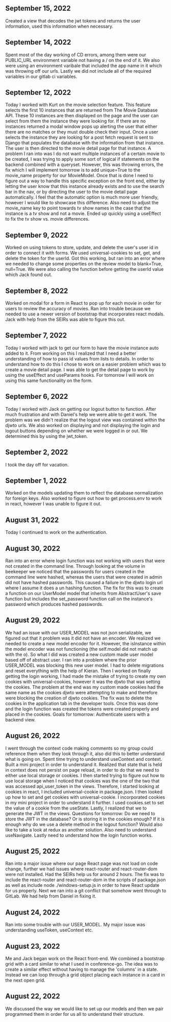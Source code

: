 ## September 15, 2022
Created a view that decodes the jwt tokens and returns the user information, used this information when necessary.

## September 14, 2022
Spent most of the day working of CD errors, among them were our PUBLIC_URL environment variable not having a / on the end of it. We also were using an environment varibale that included the app name in it which was throwing off our urls. Lastly we did not include all of the required variables in our gitlab ci variables.

## September 12, 2022
Today I worked with Kurt on the movie selection feature. This feature selects the first 10 instances that are returned from The Movie Database API. These 10 instances are then displayed on the page and the user can select from them the instance they were looking for. If there are no instances returned a modal window pops up alerting the user that either there are no matches or they must double check their input. Once a user selects the instance they are looking for a post fetch request is sent to Django that populates the database with the information from that instance. The user is then directed to the movie detail page for that instance. A problem I ran into was I do not want multiple instances of a certain movie to be created, I was trying to apply some sort of logical if statements on the backend combined with a queryset. However, this was throwing errors, the fix which I will implement tomorrow is to add unique=True to the movie_name property for our MovieModel. Once that is done I need to figure out a way to handle this specific exception on the front end, either by letting the user know that this instance already exists and to use the search bar in the nav, or by directing the user to the movie detail page automatically. I feel that the automatic option is much more user friendly, however I would like to showcase this difference. Also need to adjust the movie_name key to point towards tv show names in the case that the instance is a tv show and not a movie. Ended up quickly using a useEffect to fix the tv show vs. movie differences.

## September 9, 2022
Worked on using tokens to store, update, and delete the user's user id in order to connect it with forms. We used universal-cookies to set, get, and delete the token for the userId. Got this working, but ran into an error where we needed to change some properties on the review model to blank=True, null=True. We were also calling the function before getting the userId value which Jack found out.

## September 8, 2022
Worked on modal for a form in React to pop up for each movie in order for users to review the accuracy of movies. Ran into trouble because we needed to use a newer version of bootstrap that incorporates react modals. Jack with help from the SEIRs was able to figure this out.

## September 7, 2022
Today I worked with jack to get our form to have the movie instance auto added to it. From working on this I realized that I need a better understanding of how to pass id values from lists to details. In order to understand how to do this I chose to work on a easier problem which was to create a movie detail page. I was able to get the detail page to work by using the useEffect and useParams hooks. For tomorrow I will work on using this same functionality on the form.

## September 6, 2022
Today I worked with Jack on getting our logout button to function. After much frustration and with Daniel's help we were able to get it work. The problem was we didn't realize that the logout view was contained within the djwto urls. We also worked on displaying and not displaying the login and logout buttons depending on whether we were logged in or out. We determined this by using the jwt_token. 


## September 2, 2022
I took the day off for vacation.

## September 1, 2022 
Worked on the models updating them to reflect the database normalization for foreign keys. Also worked to figure out how to get process.env to work in react, however I was unable to figure it out.

## August 31, 2022
Today I continued to work on the authentication.


## August 30, 2022
Ran into an error where login function was not working with users that were not created in the command line. Through looking at the volume in beekeeper we noticed that the passwords for users created in the command line were hashed, whereas the users that were created in admin did not have hashed passwords. This caused a failure in the djwto login url where I assume it does a un hashing function. The fix for this was to create a function on our UserModel model that inherits from AbstractUser's save function but includes the set_password function call on the instance's password which produces hashed passwords.

## August 29, 2022
We had an issue with our USER_MODEL was not json serializable, we figured out that it problem was it did not have an encoder. We realized we needed to create a new model encoder for it. However, the isInstance within the model encoder was not functioning (the self.model did not match up with the o). So what I did was created a new custom made user model based off of abstract user. I ran into a problem where the prior USER_MODEL was blocking this new user model. I had to delete migrations and reset everything with the help of Kieran. Then I worked on finally getting the login working, I had made the mistake of trying to create my own cookies with universal-cookies, however it was the djwto that was setting the cookies. The problem at the end was my custom made cookies had the same name as the cookies djwto were attempting to make and therefore were blocking the creation of djwto cookies. The fix was to delete the cookies in the application tab in the developer tools. Once this was done and the login function was created the tokens were created properly and placed in the cookies.
Goals for tomorrow:
Authenticate users with a backend view.

## August 26, 2022
I went through the context code making comments so my group could reference them when they look through it, also did this to better understand what is going on. Spent time trying to understand useContext and context. Built a mini project in order to understand it. Realized that state that is held in context does not persist on page reload, in order to do that we need to either use local storage or cookies. I then started trying to figure out how to use local storage when I noticed that cookies was the one of the two that was accessed api_user_token in the views. Therefore, I started looking at cookies in react, I included universal-cookie in package.json. I then looked up how to set and get cookies with universal-cookie. I incorporated cookies in my mini project in order to understand it further. I used cookies.set to set the value of a cookie from the useState. Lastly, I realized that we to generate the JWT in the views. 
Questions for tomorrow:
Do we need to store the JWT in the database? Or is storing it in the cookies enough? If it is enough why do we use a delete method in the logout function? Would also like to take a look at redux as another solution. Also need to understand useNavigate.
Lastly need to understand how the login function works.

## August 25, 2022
Ran into a major issue where our page React page was not load on code change, further we had issues where react-router and react-router-dom were not installed. Had the SEIRs help us for around 2 hours. The fix was to include the react-router and react-router-dom in the scripts of package.json as well as include node ./windows-setup.js in order to have React update for us properly. Next we ran into a git conflict that somehow went through to GitLab. We had help from Daniel in fixing it. 

## August 24, 2022
Ran into some trouble with our USER_MODEL. My major issue was understanding useToken, useContext etc.

## August 23, 2022
Me and Jack began work on the React front-end. We combined a bootstrap grid with a card similar to what I used in conference-go. The idea was to create a similar effect without 
having to manage the 'columns' in a state. Instead we can loop through a grid object placing each instance in a card in the next open grid.


## August 22, 2022
We discussed the way we would like to set up our models and then we pair programmed them in order for us all to understand their structure.



